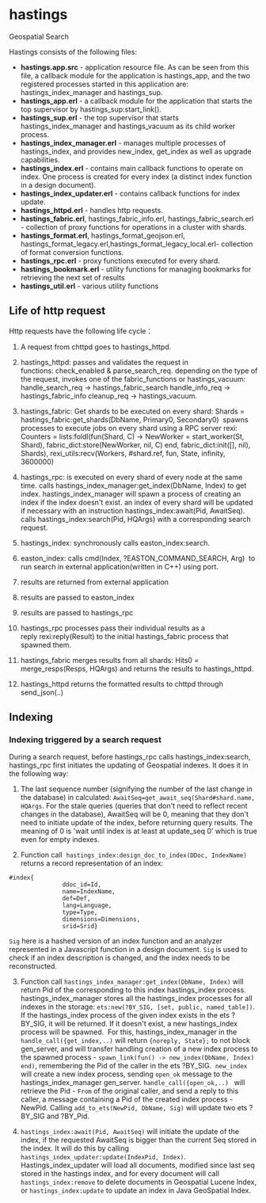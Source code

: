 hastings
========
Geospatial Search

Hastings consists of the following files:

- **hastings.app.src** - application resource file. As can be seen from this file, a callback module for the application is hastings_app, and the two registered processes started in this application are: hastings_index_manager and hastings_sup.
- **hastings_app.erl** - a callback module for the application that starts the top supervisor by hastings_sup:start_link().
- **hastings_sup.erl** - the top supervisor that starts hastings_index_manager and hastings_vacuum as its child worker process.
- **hastings_index_manager.erl** - manages multiple processes of hastings_index, and provides new_index, get_index as well as upgrade capabilities.
- **hastings_index.erl** - contains main callback functions to operate on index. One process is created for every index (a distinct index function in a design document).
- **hastings_index_updater.erl** - contains callback functions for index update.
- **hastings_httpd.erl** - handles http requests.
- **hastings_fabric.erl**, hastings_fabric_info.erl, hastings_fabric_search.erl - collection of proxy functions for operations in a cluster with shards.
- **hastings_format.erl**, hastings_format_geojson.erl, hastings_format_legacy.erl,hastings_format_legacy_local.erl- collection of format conversion functions.
- **hastings_rpc.erl** - proxy functions executed for every shard.
- **hastings_bookmark.erl** - utility functions for managing bookmarks for retrieving the next set of results
- **hastings_util.erl** - various utility functions


Life of http request
------------
Http requests have the following life cycle：
1. A request from chttpd goes to hastings_httpd.

2. hastings_httpd:
passes and validates the request in functions: check_enabled & parse_search_req.
depending on the type of the request, invokes one of the fabric_functions or hastings_vacuum: 
handle_search_req -> hastings_fabric_search
handle_info_req -> hastings_fabric_info
cleanup_req -> hastings_vacuum.

3. hastings_fabric:
Get shards to be executed on every shard:
Shards = hastings_fabric:get_shards(DbName, Primary0, Secondary0) 
spawns processes to execute jobs on every shard using a RPC server rexi: 
Counters = lists:foldl(fun(Shard, C) -> NewWorker = start_worker(St, Shard), fabric_dict:store(NewWorker, nil, C) end, fabric_dict:init([], nil), Shards),
rexi_utils:recv(Workers, #shard.ref, fun, State, infinity, 3600000)

4. hastings_rpc:
is executed on every shard of every node at the same time.
calls hastings_index_manager:get_index(DbName, Index) to get index. hastings_index_manager will spawn a process of creating an index if the index doesn't exist.
an index of every shard will be updated if necessary with an instruction hastings_index:await(Pid, AwaitSeq).
calls hastings_index:search(Pid, HQArgs) with a corresponding search request.

5. hastings_index:
synchronously calls easton_index:search.

6. easton_index:
calls cmd(Index, ?EASTON_COMMAND_SEARCH, Arg)  to run search in external application(written in C++) using port.

7. results are returned from external application

8. results are passed to easton_index

9. results are passed to hastings_rpc

10. hastings_rpc processes pass their individual results as a reply rexi:reply(Result) to the initial hastings_fabric process that spawned them.

11. hastings_fabric merges results from all shards: Hits0 = merge_resps(Resps, HQArgs) and returns the results to hastings_httpd.

12. hastings_httpd returns the formatted results to chttpd through send_json(..)

Indexing
-------------

### Indexing triggered by a search request
During a search request, before hastings_rpc calls hastings_index:search, hastings_rpc first initiates the updating of Geospatial indexes. It does it in the following way:

1. The last sequence number (signifying the number of the last change in the database) in calculated: `AwaitSeq=get_await_seq(Shard#shard.name, HQArgs`. For the stale queries (queries that don't need to reflect recent changes in the database), AwaitSeq will be 0, meaning that they don't need to initiate update of the index, before returning query results. The meaning of 0 is 'wait until index is at least at update_seq 0' which is true even for empty indexes.

2. Function call  `hastings_index:design_doc_to_index(DDoc, IndexName)` returns a record representation of an index:
```
#index{
               ddoc_id=Id,
               name=IndexName,
               def=Def,
               lang=Language,
               type=Type,
               dimensions=Dimensions,
               srid=Srid}
```
`Sig` here is a hashed version of an index function and an analyzer represented in a Javascript function in a design document. `Sig` is used to check if an index description is changed, and the index needs to be reconstructed.

3. Function call `hastings_index_manager:get_index(DbName, Index)` will return Pid of the corresponding to this index hastings_index process. hastings_index_manager stores all the hastings_index processes for all indexes in the storage: `ets:new(?BY_SIG, [set, public, named_table])`. If the hastings_index process of the given index exists in the ets ?BY_SIG, it will be returned. If it doesn't exist, a new hastings_index process will be spawned.  For this, hastings_index_manager in the `handle_call({get_index,..)` will return `{noreply, State};` to not block gen_server, and will transfer handling creation of a new index process to the spawned process - `spawn_link(fun() -> new_index(DbName, Index) end)`, remembering the Pid of the caller in the ets ?BY_SIG.  `new_index` will create a new index process, sending `open_ok` message to the hastings_index_manager gen_server. `handle_call({open_ok,..) ` will retrieve the Pid - `From` of the original caller, and send a reply to this caller, a message containing a Pid of the created index process - NewPid. Calling `add_to_ets(NewPid, DbName, Sig)` will update two ets ?BY_SIG and ?BY_Pid.

4. `hastings_index:await(Pid, AwaitSeq)` will initiate the update of the index, if the requested AwaitSeq is bigger than the current Seq stored in the index. It will do this by calling `hastings_index_updater:update(IndexPid, Index)`.  Hastings_index_updater will load all documents, modified since last seq stored in the hastings index, and for every document will call `hastings_index:remove` to delete documents in Geospatial Lucene Index, or `hastings_index:update` to update an index in Java GeoSpatial Index.
